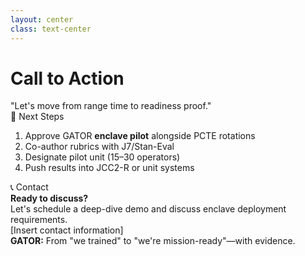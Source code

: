 ```yaml
---
layout: center
class: text-center
---
```


# **Call to Action**

<div class="text-2xl text-primary mt-8 mb-8 text-glow">
"Let's move from range time to readiness proof."
</div>

<div class="grid-cols-2 gap-8 mt-12">

<div class="gator-card text-left">
<div class="text-primary font-bold text-lg mb-4">🚀 Next Steps</div>
<ol class="text-sm">
<li>Approve GATOR <strong>enclave pilot</strong> alongside PCTE rotations</li>
<li>Co-author rubrics with J7/Stan-Eval</li>
<li>Designate pilot unit (15–30 operators)</li>
<li>Push results into JCC2-R or unit systems</li>
</ol>
</div>

<div class="gator-card text-left">
<div class="text-primary font-bold text-lg mb-4">📞 Contact</div>
<div class="text-sm">
<strong>Ready to discuss?</strong>
<div class="mt-4">
Let's schedule a deep-dive demo and discuss enclave deployment requirements.
</div>
<div class="mt-4 text-muted">
[Insert contact information]
</div>
</div>
</div>

</div>

<div class="mt-12 text-muted text-sm">
<strong class="text-primary">GATOR:</strong> From "we trained" to "we're mission-ready"—with evidence.
</div>
